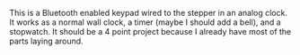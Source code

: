This is a Bluetooth enabled keypad wired to the stepper in an analog clock. It works as a normal wall clock, a timer (maybe I should add a bell), and a stopwatch. It should be a 4 point project because I already have most of the parts laying around.